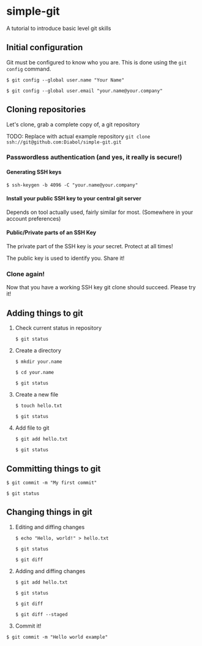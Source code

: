 # simple-git
A tutorial to introduce basic level git skills

## Initial configuration

Git must be configured to know who you are. This is done using the ```git config``` command.

```$ git config --global user.name "Your Name"```

```$ git config --global user.email "your.name@your.company"```

## Cloning repositories

Let's clone, grab a complete copy of, a git repository

TODO: Replace with actual example repository
```git clone ssh://git@github.com:Diabol/simple-git.git```

### Passwordless authentication (and yes, it really is secure!)

#### Generating SSH keys

```$ ssh-keygen -b 4096 -C "your.name@your.company"```

#### Install your public SSH key to your central git server

Depends on tool actually used, fairly similar for most. (Somewhere in your account preferences)

#### Public/Private parts of an SSH Key

The private part of the SSH key is _your_ secret. Protect at all times!

The public key is used to identify you. Share it!

### Clone again!

Now that you have a working SSH key git clone should succeed. Please try it!

## Adding things to git

1. Check current status in repository
    
    ```$ git status```

2. Create a directory

    ```$ mkdir your.name```

    ```$ cd your.name```

    ```$ git status```

3. Create a new file

    ```$ touch hello.txt```
 
    ```$ git status```

4. Add file to git

    ```$ git add hello.txt```
    
    ```$ git status```

## Committing things to git

```$ git commit -m "My first commit"```

```$ git status```

## Changing things in git

1. Editing and diffing changes

   ```$ echo "Hello, world!" > hello.txt```
   
   ```$ git status```
   
   ```$ git diff```

2. Adding and diffing changes

   ```$ git add hello.txt```
   
   ```$ git status```
   
   ```$ git diff```
   
   ```$ git diff --staged```

3. Commit it!

```$ git commit -m "Hello world example"```
